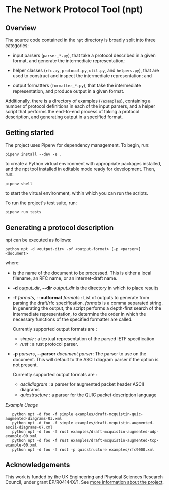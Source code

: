 The Network Protocol Tool (npt)
=================================

Overview
--------

 The source code contained in the `npt` directory is broadly split into three
 categories:

  - input parsers (`parser_*.py`), that take a protocol described in a
    given format, and generate the intermediate representation;

  - helper classes (`rfc.py`, `protocol.py`, `util.py`, and `helpers.py`), that are used to
    construct and inspect the intermediate representation; and

  - output formatters (`formatter_*.py`), that take the intermediate
    representation, and produce output in a given format.

 Additionally, there is a directory of examples (`/examples`), containing a
 number of protocol definitions in each of the input parsers, and a helper
 script that performs the end-to-end process of
 taking a protocol description, and generating output in a specified format.

 Getting started
 ---------------

 The project uses Pipenv for dependency management. To begin, run:

 ```~~~~~~~~
 pipenv install --dev -e .
 ```

 to create a Python virtual environment with appropriate packages installed,
 and the npt tool installed in editable mode ready for development.
 Then, run:
 ```~~~~~~~~
 pipenv shell
 ```
 to start the virtual environment, within which you can run the scripts.

 To run the project's test suite, run:
 ```~~~~~~~~
 pipenv run tests
 ```

 Generating a protocol description
 ---------------------------------

 npt can be executed as follows:

```
python npt -d <output-dir> -of <output-format> [-p <parser>] <document>
```

where:

 * <document> is the name of the document to be processed. This is either
   a local filename, an RFC name, or an internet-draft name.

 * **-d** *output_dir*, **--dir** *output_dir* is the directory in which
   to place results

 * **-f** *formats*, **--outformat** *formats* :
    List of outputs to generate from parsing the draft/rfc specification.
    *formats* is a comma separated string.
    In generating the output, the script performs a depth-first search of the
    intermediate representation, to determine the order in which the necessary
    functions of the specified formatter are called.

    Currently supported output formats are :
    - *simple*  : a textual representation of the parsed IETF specification
    - *rust* : a rust protocol parser.


* **-p** *parsers*, **--parser** *document parser*:
    The parser to use on the document. This will default to the ASCII diagram
    parser if the option is not present.

    Currently supported output formats are :
    - *asciidiagram*  : a parser for augmented packet header ASCII diagrams
    - *quicstructure* : a parser for the QUIC packet description language



*Example Usage*
```
   python npt -d foo -f simple examples/draft-mcquistin-quic-augmented-diagrams-03.xml 
   python npt -d foo -f simple examples/draft-mcquistin-augmented-ascii-diagrams-07.xml 
   python npt -d foo -f rust examples/draft-mcquistin-augmented-udp-example-00.xml 
   python npt -d foo -f rust examples/draft-mcquistin-augmented-tcp-example-00.xml 
   python npt -d foo -f rust -p quicstructure examples/rfc9000.xml 
```

## Acknowledgements

This work is funded by the UK Engineering and Physical Sciences Research
Council, under grant EP/R04144X/1. See [more information about the project](https://github.com/glasgow-ipl/ips-protodesc-code/blob/master/FUNDING.md).
